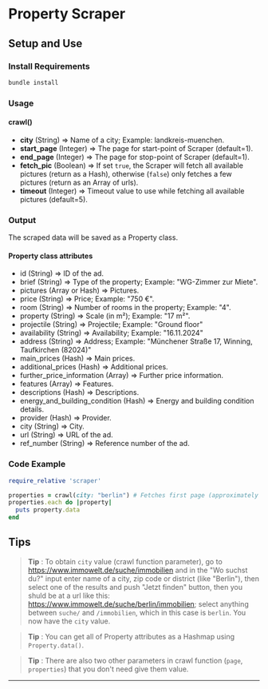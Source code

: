 # Property Scraper

## Setup and Use

### Install Requirements

```bash
bundle install
```

### Usage

#### crawl()
- **city** (String) => Name of a city; Example: landkreis-muenchen.
- **start_page** (Integer) => The page for start-point of Scraper (default=1).
- **end_page** (Integer) => The page for stop-point of Scraper (default=1).
- **fetch_pic** (Boolean) => If set `true`, the Scraper will fetch all available pictures (return as a Hash), otherwise (`false`) only fetches a few pictures (return as an Array of urls).
- **timeout** (Integer) => Timeout value to use while fetching all available pictures (default=5).

### Output
The scraped data will be saved as a Property class.

#### Property class attributes
- id (String) => ID of the ad.
- brief (String) => Type of the property; Example: "WG-Zimmer zur Miete".
- pictures (Array or Hash) => Pictures.
- price (String) => Price; Example: "750 €".
- room (String) => Number of rooms in the property; Example: "4".
- property (String) => Scale (in m²); Example: "17 m²".
- projectile (String) => Projectile; Example: "Ground floor"
- availability (String) => Availability; Example: "16.11.2024"
- address (String) => Address; Example: "Münchener 
Straße 17, Winning, Taufkirchen (82024)"
- main_prices (Hash) => Main prices.
- additional_prices (Hash) => Additional prices.
- further_price_information (Array) => Further price information.
- features (Array) => Features.
- descriptions (Hash) => Descriptions.
- energy_and_building_condition (Hash) => Energy and building condition
details.
- provider (Hash) => Provider.
- city (String) => City.
- url (String) => URL of the ad.
- ref_number (String) => Reference number of the ad.

### Code Example
```ruby
require_relative 'scraper'

properties = crawl(city: "berlin") # Fetches first page (approximately 20 properties)
properties.each do |property|
  puts property.data
end
```
## Tips

>**Tip** : To obtain `city` value (crawl function parameter), go to https://www.immowelt.de/suche/immobilien and in the "Wo suchst du?" input enter name of a city, zip code or district (like "Berlin"), then select one of the results and push "Jetzt finden" button, then you shuld be at a url like this:
https://www.immowelt.de/suche/berlin/immobilien; select anything between `suche/` and `/immobilien`, which in this case is `berlin`. You now have the `city` value.

>**Tip** : You can get all of Property attributes as a Hashmap using `Property.data()`.

>**Tip** : There are also two other parameters in crawl function (`page`, `properties`) that you don't need give them value.
---
